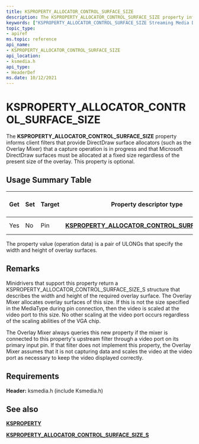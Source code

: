 ```yaml
---
title: KSPROPERTY_ALLOCATOR_CONTROL_SURFACE_SIZE
description: The KSPROPERTY_ALLOCATOR_CONTROL_SURFACE_SIZE property informs client filters that provide DirectDraw surface allocators (such as the Overlay Mixer) that a capture operation is in progress and that Microsoft DirectDraw surfaces must be allocated at a fixed size regardless of the present size of the overlay. This property is optional.
keywords: ["KSPROPERTY_ALLOCATOR_CONTROL_SURFACE_SIZE Streaming Media Devices"]
topic_type:
- apiref
ms.topic: reference
api_name:
- KSPROPERTY_ALLOCATOR_CONTROL_SURFACE_SIZE
api_location:
- ksmedia.h
api_type:
- HeaderDef
ms.date: 10/12/2021
---
```


# KSPROPERTY_ALLOCATOR_CONTROL_SURFACE_SIZE

The **KSPROPERTY_ALLOCATOR_CONTROL_SURFACE_SIZE** property informs client filters that provide DirectDraw surface allocators (such as the Overlay Mixer) that a capture operation is in progress and that Microsoft DirectDraw surfaces must be allocated at a fixed size regardless of the present size of the overlay. This property is optional.

## Usage Summary Table

| Get | Set | Target | Property descriptor type | Property value type |
|--|--|--|--|--|
| Yes | No | Pin | [**KSPROPERTY_ALLOCATOR_CONTROL_SURFACE_SIZE_S**](/windows-hardware/drivers/ddi/ksmedia/ns-ksmedia-ksproperty_allocator_control_surface_size_s) | Pair of ULONGs |

The property value (operation data) is a pair of ULONGs that specify the width and height of overlay surfaces.

## Remarks

Minidrivers that support this property return a KSPROPERTY_ALLOCATOR_CONTROL_SURFACE_SIZE_S structure that describes the width and height of the required overlay surface. The Overlay Mixer allocates overlay surfaces of this size. If this is not the size specified in the MediaType during pin connection, then the video is scaled at the video port to this size. No other scaling at the video port occurs regardless of the scaling abilities of the VGA chip.

The Overlay Mixer always queries this new property if the mixer is connected to this property's upstream filter through a video port on its primary input pin. If that filter does not implement this property, the Overlay Mixer assumes that it is not capturing data and scales the video at the video port as necessary to keep the video displayed correctly.

## Requirements

**Header:** ksmedia.h (include Ksmedia.h)

## See also

[**KSPROPERTY**](ksproperty-structure.md)

[**KSPROPERTY_ALLOCATOR_CONTROL_SURFACE_SIZE_S**](/windows-hardware/drivers/ddi/ksmedia/ns-ksmedia-ksproperty_allocator_control_surface_size_s)
